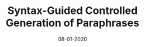 ---
layout: default
title: "Syntax-Guided Controlled Generation of Paraphrases"
authors: Ashutosh Kumar, Kabir Ahuja, Raghuram Vadapalli, Partha Talukdar
venue: TACL (2020)
venue_type: "Journal"
year: 2020
month: 08
date: 08-01-2020
url: https://aclanthology.org/2020.tacl-1.22/
type: published
abs: https://aclanthology.org/2020.tacl-1.22/
pdf: https://aclanthology.org/2020.tacl-1.22.pdf
code: https://github.com/malllabiisc/SGCP
---